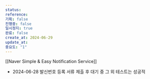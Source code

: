 ```yaml
---
status:
reference:
기획: false
진행중: false
일시정지: true
완료: false
create_at: 2024-06-29
update_at:
중요도: "1"
---
```


[[Naver Simple & Easy Notification Service]]

- 2024-06-28
발신번호 등록 서류 제출 후 대기 중
그 외 테스트는 성공적
